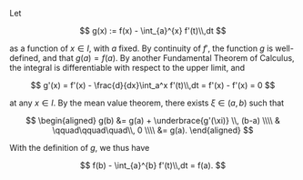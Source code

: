 Let 

$$
g(x) := f(x) - \int_{a}^{x} f'(t)\\,dt 
$$

as a function of $x\in I$, with $a$ fixed. By continuity of $f'$, the function $g$ is well-defined, and that $g(a)=f(a)$. By another Fundamental Theorem of Calculus, the integral is differentiable with respect to the upper limit, and

$$
g'(x) = f'(x) - \frac{d}{dx}\int_a^x f'(t)\\,dt = f'(x) - f'(x) = 0
$$

at any $x\in I$. By the mean value theorem, there exists $\xi\in (a, b)$ such that

$$
\begin{aligned}
g(b) &= g(a) + \underbrace{g'(\xi)} \\, (b-a) \\\\
& \qquad\qquad\quad\\, 0 \\\\
&= g(a).
\end{aligned}
$$

With the definition of $g$, we thus have

$$
f(b) - \int_{a}^{b} f'(t)\\,dt = f(a).
$$
